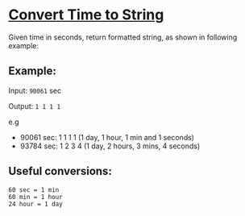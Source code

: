 # [Convert Time to String](https://www.codewars.com/kata/convert-time-to-string "https://www.codewars.com/kata/5502ddd734137e90af000f62")

Given time in seconds, return formatted string, as shown in following example:

## Example:
Input: `90061` sec

Output: `1 1 1 1`

e.g

- 90061 sec: 1 1 1 1 (1 day, 1 hour, 1 min and 1 seconds)
- 93784 sec: 1 2 3 4 (1 day, 2 hours, 3 mins, 4 seconds)

## Useful conversions:
```
60 sec = 1 min
60 min = 1 hour
24 hour = 1 day
```